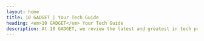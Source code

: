 ```yaml
---
layout: home
title: 10 GADGET | Your Tech Guide
heading: <em>10 GADGET</em> Your Tech Guide
description: At 10 GADGET, we review the latest and greatest in tech products so you don't have to.
---
```

